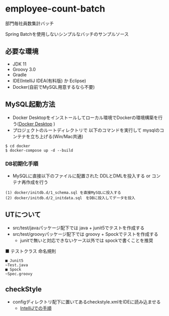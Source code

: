 # employee-count-batch

部門毎社員数集計バッチ

Spring Batchを使用しないシンプルなバッチのサンプルソース

## 必要な環境

- JDK 11
- Groovy 3.0
- Gradle
- IDE(IntelliJ IDEA(有料版) か Eclipse)
- Docker(自前でMySQL用意するなら不要)

## MySQL起動方法

- Docker Desktopをインストールしてローカル環境でDockerの環境構築を行う([Docker Desktop](https://www.docker.com/products/docker-desktop) )
- プロジェクトのルートディレクトリで 以下のコマンドを実行して mysqlのコンテナを立ち上げる(Win/Mac共通)

~~~
$ cd docker
$ docker-compose up -d --build
~~~

### DB初期化手順

- MySQLに直接以下のファイルに配置された DDLとDMLを投入する or コンテナ再作成を行う

~~~
(1) docker/initdb.d/1_schema.sql を直接MySQLに投入する
(2) docker/initdb.d/2_initdata.sql　をDBに投入してデータを投入
~~~

## UTについて
- src/test/javaパッケージ配下では java + junit5でテストを作成する
- src/test/groovyパッケージ配下では groovy + Spockでテストを作成する
    - junitで無いと対応できないケース以外では spockで書くことを推奨
    
■ テストクラス 命名規則
~~~
■ Junit5
~Test.java
■ Spock
~Spec.groovy
~~~

## checkStyle

- configディレクトリ配下に置いてあるcheckstyle.xmlをIDEに読み込ませる
    - [IntelliJでの手順](https://qiita.com/kent-hamaguchi/items/f4d2a5594c3c4d3195ab)
